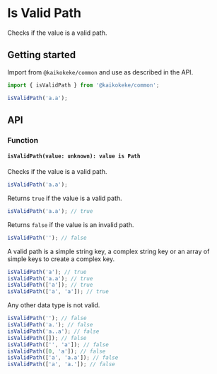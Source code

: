 # Is Valid Path

Checks if the value is a valid path.

## Getting started

Import from `@kaikokeke/common` and use as described in the API.

```ts
import { isValidPath } from '@kaikokeke/common';

isValidPath('a.a');
```

## API

### Function

#### `isValidPath(value: unknown): value is Path`

Checks if the value is a valid path.

```ts
isValidPath('a.a');
```

Returns `true` if the value is a valid path.

```ts
isValidPath('a.a'); // true
```

Returns `false` if the value is an invalid path.

```ts
isValidPath(''); // false
```

A valid path is a simple string key, a complex string key or an array of simple keys to create a complex key.

```ts
isValidPath('a'); // true
isValidPath('a.a'); // true
isValidPath(['a']); // true
isValidPath(['a', 'a']); // true
```

Any other data type is not valid.

```ts
isValidPath(''); // false
isValidPath('a.'); // false
isValidPath('a..a'); // false
isValidPath([]); // false
isValidPath(['', 'a']); // false
isValidPath([0, 'a']); // false
isValidPath(['a', 'a.a']); // false
isValidPath(['a', 'a.']); // false
```
